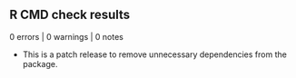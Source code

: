 ## R CMD check results

0 errors | 0 warnings | 0 notes

* This is a patch release to remove unnecessary dependencies from the package.
